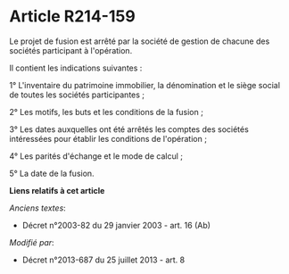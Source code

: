 # Article R214-159

Le projet de fusion est arrêté par la société de gestion de chacune des sociétés participant à l'opération. 

Il contient les indications suivantes : 

1° L'inventaire du patrimoine immobilier, la dénomination et le siège social de toutes les sociétés participantes ; 

2° Les motifs, les buts et les conditions de la fusion ; 

3° Les dates auxquelles ont été arrêtés les comptes des sociétés intéressées pour établir les conditions de l'opération ; 

4° Les parités d'échange et le mode de calcul ; 

5° La date de la fusion.

**Liens relatifs à cet article**

_Anciens textes_:

  - Décret n°2003-82 du 29 janvier 2003 - art. 16 (Ab)

_Modifié par_:

  - Décret n°2013-687 du 25 juillet 2013 - art. 8
